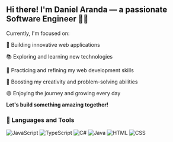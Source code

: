 ## Hi there! I'm Daniel Aranda — a passionate Software Engineer 👨‍💻

Currently, I'm focused on:

🚀 Building innovative web applications

📚 Exploring and learning new technologies

🧠 Practicing and refining my web development skills

🎨 Boosting my creativity and problem-solving abilities

😄 Enjoying the journey and growing every day

**Let's build something amazing together!**

### 🧰 Languages and Tools

![JavaScript](https://img.shields.io/badge/-JavaScript-F7DF1E?logo=javascript&logoColor=black&style=flat)
![TypeScript](https://img.shields.io/badge/-TypeScript-3178C6?logo=typescript&logoColor=white&style=flat)
![C#](https://img.shields.io/badge/-C%23-239120?logo=c-sharp&logoColor=white&style=flat)
![Java](https://img.shields.io/badge/-Java-007396?logo=java&logoColor=white&style=flat)
![HTML](https://img.shields.io/badge/-HTML5-E34F26?logo=html5&logoColor=white&style=flat)
![CSS](https://img.shields.io/badge/-CSS3-1572B6?logo=css3&logoColor=white&style=flat)


